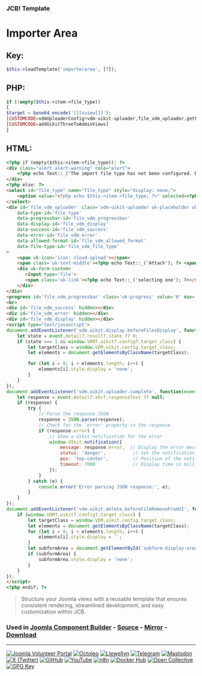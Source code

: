 ### JCB! Template
# Importer Area

## Key:
```php
$this->loadTemplate('importerarea', [?]);
```

## PHP:
```php
if (!empty($this->item->file_type))
{
$target = base64_encode('[[[sview]]]');
[CUSTOMCODE=vdmUploaderConfig+vdm-uikit-uploader,file_vdm_uploader,getFileTypeDetails,uploadFile,displayImportColumns,deleteFile]
[CUSTOMCODE=addUikitThreeToAdminViews]
}
```

## HTML:
```html
<?php if (empty($this->item->file_type)): ?>
<div class="alert alert-warning" role="alert">
	<?php echo Text::_('The import file type has not been configured. Please contact your system administrator for assistance.'); ?>
</div>
<?php else: ?>
<select id="file_type" name="file_type" style="display: none;">
	<option value="<?php echo $this->item->file_type; ?>" selected><?php echo Text::_('Import Type'); ?></option>
</select>
<div id='file_vdm_uploader' class='vdm-uikit-uploader uk-placeholder uk-text-center'
	data-type-id='file_type'
	data-progressbar-id='file_vdm_progressbar'
	data-display-id='file_vdm_display'
	data-success-id='file_vdm_success'
	data-error-id='file_vdm_error'
	data-allowed-format-id='file_vdm_allowed_format'
	data-file-type-id='file_vdm_file_type'
>
    <span uk-icon='icon: cloud-upload'></span>
    <span class='uk-text-middle'><?php echo Text::_('Attach'); ?> <span id='file_vdm_file_type'>file</span> <?php echo Text::_('by dropping them here or'); ?></span>
    <div uk-form-custom>
	   <input type='file'>
	   <span class='uk-link'><?php echo Text::_('selecting one'); ?></span> <span id='file_vdm_allowed_format'></span>
    </div>
</div>
<progress id='file_vdm_progressbar' class='uk-progress' value='0' max='100' hidden></progress>
<br>
<div id='file_vdm_success' hidden></div>
<div id='file_vdm_error' hidden></div>
<div id='file_vdm_display' hidden></div>
<script type="text/javascript">
document.addEventListener('vdm.uikit.display.beforeFilesDisplay', function(event) {
    let state = event.detail?.result?.state ?? 0;
    if (state === 1 && window.VDM?.uikit?.config?.target_class) {
        let targetClass = window.VDM.uikit.config.target_class;
        let elements = document.getElementsByClassName(targetClass);

        for (let i = 0; i < elements.length; i++) {
            elements[i].style.display = 'none';
        }
    }
});
document.addEventListener('vdm.uikit.uploader.complete', function(event) {
    let response = event.detail?.xhr?.responseText ?? null;
    if (response) {
        try {
            // Parse the response JSON
            response = JSON.parse(response);
            // Check for the 'error' property in the response
            if (response.error) {
                // Show a Uikit notification for the error
                window.UIkit.notification({
                    message: response.error,  // Display the error message
                    status: 'danger',          // Set the notification type to 'error'
                    pos: 'top-center',         // Position of the notification
                    timeout: 7000              // Display time in milliseconds
                });
            }
        } catch (e) {
            console.error('Error parsing JSON response:', e);
        }
    }
});
document.addEventListener('vdm.uikit.delete.beforeFileRemoveFromUI', function(event) {
    if (window.VDM?.uikit?.config?.target_class) {
        let targetClass = window.VDM.uikit.config.target_class;
        let elements = document.getElementsByClassName(targetClass);
        for (let i = 0; i < elements.length; i++) {
            elements[i].style.display = '';
        }
        let subformArea = document.getElementById('subform-display-area');
        if (subformArea) {
            subformArea.style.display = 'none';
        }
    }
});
</script>
<?php endif; ?>
```

> Structure your Joomla views with a reusable template that ensures consistent rendering, streamlined development, and easy customization within JCB.

### Used in [Joomla Component Builder](https://www.joomlacomponentbuilder.com) - [Source](https://git.vdm.dev/joomla/Component-Builder) - [Mirror](https://github.com/vdm-io/Joomla-Component-Builder) - [Download](https://git.vdm.dev/joomla/pkg-component-builder/releases)

---
[![Joomla Volunteer Portal](https://img.shields.io/badge/-Joomla-gold?logo=joomla)](https://volunteers.joomla.org/joomlers/1396-llewellyn-van-der-merwe "Join Llewellyn on the Joomla Volunteer Portal: Shaping the Future Together!") [![Octoleo](https://img.shields.io/badge/-Octoleo-black?logo=linux)](https://git.vdm.dev/octoleo "--quiet") [![Llewellyn](https://img.shields.io/badge/-Llewellyn-ffffff?logo=gitea)](https://git.vdm.dev/Llewellyn "Collaborate and Innovate with Llewellyn on Git: Building a Better Code Future!") [![Telegram](https://img.shields.io/badge/-Telegram-blue?logo=telegram)](https://t.me/Joomla_component_builder "Join Llewellyn and the Community on Telegram: Building Joomla Components Together!") [![Mastodon](https://img.shields.io/badge/-Mastodon-9e9eec?logo=mastodon)](https://joomla.social/@llewellyn "Connect and Engage with Llewellyn on Joomla Social: Empowering Communities, One Post at a Time!") [![X (Twitter)](https://img.shields.io/badge/-X-black?logo=x)](https://x.com/llewellynvdm "Join the Conversation with Llewellyn on X: Where Ideas Take Flight!") [![GitHub](https://img.shields.io/badge/-GitHub-181717?logo=github)](https://github.com/Llewellynvdm "Build, Innovate, and Thrive with Llewellyn on GitHub: Turning Ideas into Impact!") [![YouTube](https://img.shields.io/badge/-YouTube-ff0000?logo=youtube)](https://www.youtube.com/@OctoYou "Explore, Learn, and Create with Llewellyn on YouTube: Your Gateway to Inspiration!") [![n8n](https://img.shields.io/badge/-n8n-black?logo=n8n)](https://n8n.io/creators/octoleo "Effortless Automation and Impactful Workflows with Llewellyn on n8n!") [![Docker Hub](https://img.shields.io/badge/-Docker-grey?logo=docker)](https://hub.docker.com/u/llewellyn "Llewellyn on Docker: Containerize Your Creativity!") [![Open Collective](https://img.shields.io/badge/-Donate-green?logo=opencollective)](https://opencollective.com/joomla-component-builder "Donate towards JCB: Help Llewellyn financially so he can continue developing this great tool!") [![GPG Key](https://img.shields.io/badge/-GPG-blue?logo=gnupg)](https://git.vdm.dev/Llewellyn/gpg "Unlock Trust and Security with Llewellyn's GPG Key: Your Gateway to Verified Connections!")